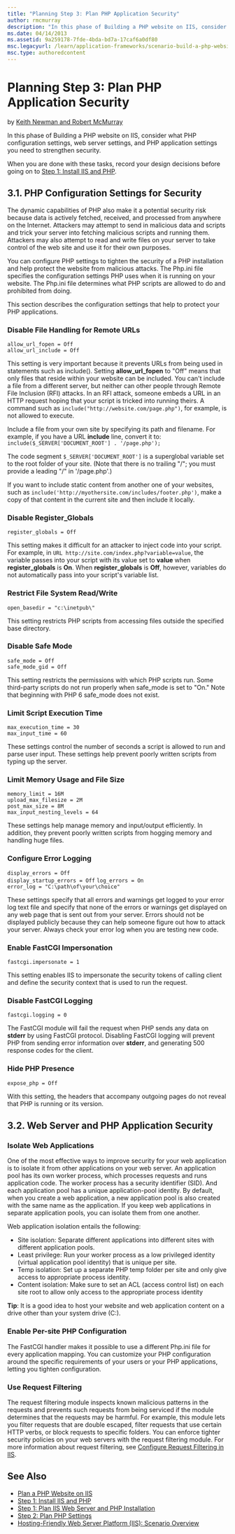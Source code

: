 ```yaml
---
title: "Planning Step 3: Plan PHP Application Security"
author: rmcmurray
description: "In this phase of Building a PHP website on IIS, consider what PHP configuration settings, web server settings, and PHP application settings you need to stren..."
ms.date: 04/14/2013
ms.assetid: 9a259178-7fde-4bda-bd7a-17caf6a0df80
msc.legacyurl: /learn/application-frameworks/scenario-build-a-php-website-on-iis/planning-step-3-plan-php-application-security
msc.type: authoredcontent
---
```

Planning Step 3: Plan PHP Application Security
====================
by [Keith Newman and Robert McMurray](https://github.com/rmcmurray)

In this phase of Building a PHP website on IIS, consider what PHP configuration settings, web server settings, and PHP application settings you need to strengthen security.

When you are done with these tasks, record your design decisions before going on to [Step 1: Install IIS and PHP](configuring-step-1-install-iis-and-php.md).

<a id="31"></a>
## 3.1. PHP Configuration Settings for Security

The dynamic capabilities of PHP also make it a potential security risk because data is actively fetched, received, and processed from anywhere on the Internet. Attackers may attempt to send in malicious data and scripts and trick your server into fetching malicious scripts and running them. Attackers may also attempt to read and write files on your server to take control of the web site and use it for their own purposes.

You can configure PHP settings to tighten the security of a PHP installation and help protect the website from malicious attacks. The Php.ini file specifies the configuration settings PHP uses when it is running on your website. The Php.ini file determines what PHP scripts are allowed to do and prohibited from doing.

This section describes the configuration settings that help to protect your PHP applications.

### Disable File Handling for Remote URLs

`allow_url_fopen = Off`   
`allow_url_include = Off`

This setting is very important because it prevents URLs from being used in statements such as include(). Setting **allow\_url\_fopen** to &quot;Off&quot; means that only files that reside within your website can be included. You can't include a file from a different server, but neither can other people through Remote File Inclusion (RFI) attacks. In an RFI attack, someone embeds a URL in an HTTP request hoping that your script is tricked into running theirs. A command such as `include("http://website.com/page.php")`, for example, is not allowed to execute.

Include a file from your own site by specifying its path and filename. For example, if you have a URL **include** line, convert it to: `include($_SERVER['DOCUMENT_ROOT'] . '/page.php');`

The code segment `$_SERVER['DOCUMENT_ROOT']` is a superglobal variable set to the root folder of your site. (Note that there is no trailing &quot;/&quot;; you must provide a leading &quot;/&quot; in '/page.php'.)

If you want to include static content from another one of your websites, such as `include('http://myothersite.com/includes/footer.php')`, make a copy of that content in the current site and then include it locally.

### Disable Register\_Globals

`register_globals = Off`

This setting makes it difficult for an attacker to inject code into your script. For example, in `URL http://site.com/index.php?variable=value`, the variable passes into your script with its value set to **value** when **register\_globals** is **On**. When **register\_globals** is **Off**, however, variables do not automatically pass into your script's variable list.

### Restrict File System Read/Write

`open_basedir = "c:\inetpub\"`

This setting restricts PHP scripts from accessing files outside the specified base directory.

### Disable Safe Mode

`safe_mode = Off`   
`safe_mode_gid = Off`

This setting restricts the permissions with which PHP scripts run. Some third-party scripts do not run properly when safe\_mode is set to &quot;On.&quot; Note that beginning with PHP 6 safe\_mode does not exist.

### Limit Script Execution Time

`max_execution_time = 30`   
`max_input_time = 60`

These settings control the number of seconds a script is allowed to run and parse user input. These settings help prevent poorly written scripts from typing up the server.

### Limit Memory Usage and File Size

`memory_limit = 16M`   
`upload_max_filesize = 2M`   
`post_max_size = 8M`   
`max_input_nesting_levels = 64`

These settings help manage memory and input/output efficiently. In addition, they prevent poorly written scripts from hogging memory and handling huge files.

### Configure Error Logging

`display_errors = Off`   
`display_startup_errors = Off` `log_errors = On`   
`error_log = "C:\path\of\your\choice"`

These settings specify that all errors and warnings get logged to your error log text file and specify that none of the errors or warnings get displayed on any web page that is sent out from your server. Errors should not be displayed publicly because they can help someone figure out how to attack your server. Always check your error log when you are testing new code.

### Enable FastCGI Impersonation

`fastcgi.impersonate = 1`

This setting enables IIS to impersonate the security tokens of calling client and define the security context that is used to run the request.

### Disable FastCGI Logging

`fastcgi.logging = 0`

The FastCGI module will fail the request when PHP sends any data on **stderr** by using FastCGI protocol. Disabling FastCGI logging will prevent PHP from sending error information over **stderr**, and generating 500 response codes for the client.

### Hide PHP Presence

`expose_php = Off`

With this setting, the headers that accompany outgoing pages do not reveal that PHP is running or its version.

<a id="32"></a>
## 3.2. Web Server and PHP Application Security

### Isolate Web Applications

One of the most effective ways to improve security for your web application is to isolate it from other applications on your web server. An application pool has its own worker process, which processes requests and runs application code. The worker process has a security identifier (SID). And each application pool has a unique application-pool identity. By default, when you create a web application, a new application pool is also created with the same name as the application. If you keep web applications in separate application pools, you can isolate them from one another.

Web application isolation entails the following:

- Site isolation: Separate different applications into different sites with different application pools.
- Least privilege: Run your worker process as a low privileged identity (virtual application pool identity) that is unique per site.
- Temp isolation: Set up a separate PHP temp folder per site and only give access to appropriate process identity.
- Content isolation: Make sure to set an ACL (access control list) on each site root to allow only access to the appropriate process identity

**Tip**: It is a good idea to host your website and web application content on a drive other than your system drive (C:).

### Enable Per-site PHP Configuration

The FastCGI handler makes it possible to use a different Php.ini file for every application mapping. You can customize your PHP configuration around the specific requirements of your users or your PHP applications, letting you tighten configuration.

### Use Request Filtering

The request filtering module inspects known malicious patterns in the requests and prevents such requests from being serviced if the module determines that the requests may be harmful. For example, this module lets you filter requests that are double escaped, filter requests that use certain HTTP verbs, or block requests to specific folders. You can enforce tighter security policies on your web servers with the request filtering module. For more information about request filtering, see [Configure Request Filtering in IIS](../../manage/configuring-security/configure-request-filtering-in-iis.md).

## See Also

- [Plan a PHP Website on IIS](plan-a-php-website-on-iis.md)
- [Step 1: Install IIS and PHP](configuring-step-1-install-iis-and-php.md)
- [Step 1: Plan IIS Web Server and PHP Installation](planning-step-1-plan-iis-web-server-and-php-installation.md)
- [Step 2: Plan PHP Settings](planning-step-2-plan-php-settings.md)
- [Hosting-Friendly Web Server Platform (IIS): Scenario Overview](../../get-started/introduction-to-iis/hosting-friendly-web-server-platform-iis-scenario-overview.md)